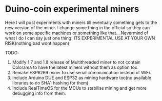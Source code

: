 # Duino-coin experimental miners

Here I will post experiments with miners till eventualy something gets to the new version of the miner. I change some thing in the official
so they can work on some specific machines or something like that... Nevermind of what I do I can say just one thing: 
ITS EXPERIMENTAL USE AT YOUR OWN RISK(nothing bad wont happen)

TODO: 
1. Modify 1.7 and 1.8 release of Multithreaded miner to not contain Colorama to have the latest miners without them as option too.
2. Remake ESP8266 miner to use serial communication instead of WiFi.
3. Include Arduino DUE and ESP32 as mining hardware too(no available libraries to do SHA1 hashing for them).
4. Include RealTimeOS for the MCUs to stabilise mining and get more debugging info from them.
